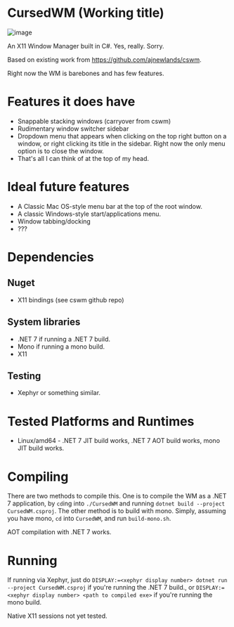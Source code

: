 # CursedWM (Working title)

![image](https://user-images.githubusercontent.com/50080567/229363470-756951d7-16b3-4796-87e7-16bc4e5c71ac.png)

An X11 Window Manager built in C#. Yes, really. Sorry.

Based on existing work from https://github.com/ajnewlands/cswm.

Right now the WM is barebones and has few features.

# Features it does have

- Snappable stacking windows (carryover from cswm)
- Rudimentary window switcher sidebar
- Dropdown menu that appears when clicking on the top right button on a window, or right clicking its title in the sidebar. Right now the only menu option is to close the window.
- That's all I can think of at the top of my head.

# Ideal future features

- A Classic Mac OS-style menu bar at the top of the root window.
- A classic Windows-style start/applications menu.
- Window tabbing/docking
- ???

# Dependencies

## Nuget

- X11 bindings (see cswm github repo)

## System libraries

- .NET 7 if running a .NET 7 build.
- Mono if running a mono build.
- X11

## Testing

- Xephyr or something similar.

# Tested Platforms and Runtimes

- Linux/amd64 - .NET 7 JIT build works, .NET 7 AOT build works, mono JIT build works.

# Compiling

There are two methods to compile this. One is to compile the WM as a .NET 7 application, by ``cd``ing into ``./CursedWM`` and running ``dotnet build --project CursedWM.csproj``. The other method is to build with mono. Simply, assuming you have mono, ``cd`` into ``CursedWM``, and run ``build-mono.sh``.

AOT compilation with .NET 7 works.

# Running

If running via Xephyr, just do ``DISPLAY:=<xephyr display number> dotnet run --project CursedWM.csproj`` if you're running the .NET 7 build., or ``DISPLAY:=<xephyr display number> <path to compiled exe>`` if you're running the mono build.



Native X11 sessions not yet tested.
